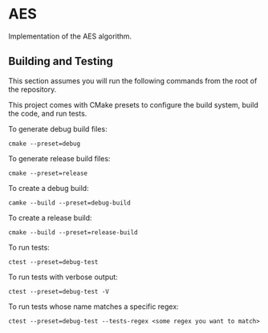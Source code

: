 # AES
Implementation of the AES algorithm.

## Building and Testing
This section assumes you will run the following commands from the root of the repository.

This project comes with CMake presets to configure the build system, build the code, and run tests.

To generate debug build files:
```
cmake --preset=debug
```

To generate release build files:
```
cmake --preset=release
```

To create a debug build:
```
camke --build --preset=debug-build
```

To create a release build:
```
cmake --build --preset=release-build
```

To run tests:
```
ctest --preset=debug-test
```

To run tests with verbose output:
```
ctest --preset=debug-test -V
```

To run tests whose name matches a specific regex:
```
ctest --preset=debug-test --tests-regex <some regex you want to match>
```
